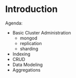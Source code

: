 # Introduction

Agenda:

- Basic Cluster Administration
    - mongod
    - replication
    - sharding
- Indexing
- CRUD
- Data Modeling
- Aggregations

